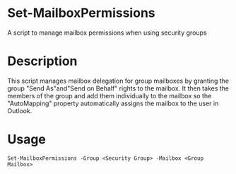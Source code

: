 # Set-MailboxPermissions
A script to manage mailbox permissions when using security groups

# Description
This script manages mailbox delegation for group mailboxes by granting the group
"Send As"and"Send on Behalf" rights to the mailbox.  It then takes the members of
the group and add them individually to the mailbox so the "AutoMapping" property
automatically assigns the mailbox to the user in Outlook.

# Usage
    Set-MailboxPermissions -Group <Security Group> -Mailbox <Group Mailbox>
